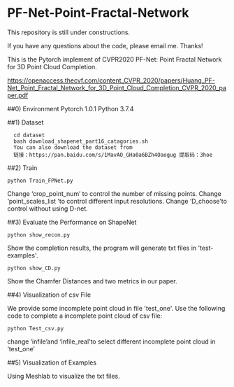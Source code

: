 # PF-Net-Point-Fractal-Network

This repository is still under constructions.

If you have any questions about the code, please email me. Thanks!

This is the Pytorch implement of CVPR2020 PF-Net: Point Fractal Network for 3D Point Cloud Completion. 

https://openaccess.thecvf.com/content_CVPR_2020/papers/Huang_PF-Net_Point_Fractal_Network_for_3D_Point_Cloud_Completion_CVPR_2020_paper.pdf

##0) Environment
Pytorch 1.0.1
Python 3.7.4

##1) Dataset
```
  cd dataset
  bash download_shapenet_part16_catagories.sh
  You can also download the dataset from 
  链接：https://pan.baidu.com/s/1MavAO_GHa0a6BZh4Oaogug 提取码：3hoe 
```
##2) Train
```
python Train_FPNet.py 
```
Change ‘crop_point_num’ to control the number of missing points.
Change ‘point_scales_list ’to control different input resolutions.
Change ‘D_choose’to control without using D-net.

##3) Evaluate the Performance on ShapeNet
```
python show_recon.py
```
Show the completion results, the program will generate txt files in 'test-examples'.
```
python show_CD.py
```
Show the Chamfer Distances and two metrics in our paper.

##4) Visualization of csv File

We provide some incomplete point cloud in file 'test_one'. Use the following code to complete a incomplete point cloud of csv file:
```
python Test_csv.py
```
change ‘infile’and  ‘infile_real’to select different incomplete point cloud in ‘test_one’

##5) Visualization of Examples

Using Meshlab to visualize  the txt files.
